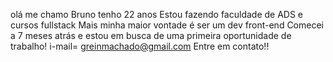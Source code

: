 olá me chamo Bruno tenho 22 anos
Estou fazendo faculdade de ADS e cursos fullstack
Mais minha maior vontade é ser um dev front-end 
Comecei a 7 meses atrás e estou em busca de uma primeira oportunidade de trabalho!
i-mail= greinmachado@gmail.com
Entre em contato!!


